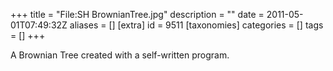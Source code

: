 +++
title = "File:SH BrownianTree.jpg"
description = ""
date = 2011-05-01T07:49:32Z
aliases = []
[extra]
id = 9511
[taxonomies]
categories = []
tags = []
+++

A Brownian Tree created with a self-written program.
